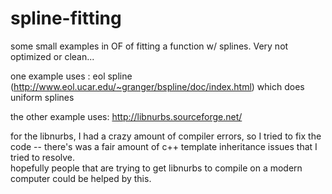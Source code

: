spline-fitting
==============

some small examples in OF of fitting a function w/ splines.  Very not optimized or clean... 

one example uses : eol spline (http://www.eol.ucar.edu/~granger/bspline/doc/index.html) which does uniform splines

the other example uses: http://libnurbs.sourceforge.net/    

for the libnurbs, I had a crazy amount of compiler errors, so I tried to fix the code -- there's was a fair amount of c++ template inheritance issues that I tried to resolve.  
hopefully people that are trying to get libnurbs to compile on a modern computer could be helped by this. 